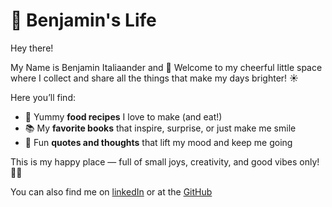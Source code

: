 # 🌈 Benjamin's Life  

Hey there!

My Name is Benjamin Italiaander and 👋 Welcome to my cheerful little space where I collect and share all the things that make my days brighter! ☀️  

Here you’ll find:  
- 🍲 Yummy **food recipes** I love to make (and eat!)  
- 📚 My **favorite books** that inspire, surprise, or just make me smile  
- 💬 Fun **quotes and thoughts** that lift my mood and keep me going  

This is my happy place — full of small joys, creativity, and good vibes only! 💛✨  

You can also find me on  [linkedIn](https://www.linkedin.com/in/italiaander/) or at the [GitHub](https://github.com/Benjamin-Italiaander)